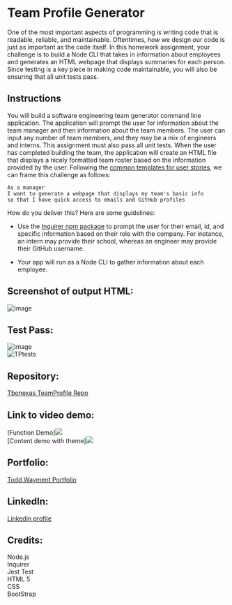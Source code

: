 # Team Profile Generator

One of the most important aspects of programming is writing code that is readable, reliable, and maintainable. Oftentimes, *how* we design our code is just as important as the code itself. In this homework assignment, your challenge is to build a Node CLI that takes in information about employees and generates an HTML webpage that displays summaries for each person. Since testing is a key piece in making code maintainable, you will also be ensuring that all unit tests pass.


## Instructions

You will build a software engineering team generator command line application. The application will prompt the user for information about the team manager and then information about the team members. The user can input any number of team members, and they may be a mix of engineers and interns. This assignment must also pass all unit tests. When the user has completed building the team, the application will create an HTML file that displays a nicely formatted team roster based on the information provided by the user. Following the [common templates for user stories](https://en.wikipedia.org/wiki/User_story#Common_templates), we can frame this challenge as follows:

```
As a manager
I want to generate a webpage that displays my team's basic info
so that I have quick access to emails and GitHub profiles
```

How do you deliver this? Here are some guidelines:

* Use the [Inquirer npm package](https://github.com/SBoudrias/Inquirer.js/) to prompt the user for their email, id, and specific information based on their role with the company. For instance, an intern may provide their school, whereas an engineer may provide their GitHub username.

* Your app will run as a Node CLI to gather information about each employee.  

## Screenshot of output HTML:  
![image](https://user-images.githubusercontent.com/67118229/96356938-0b991a80-10aa-11eb-8e12-30aef76985af.png)  
    

## Test Pass:  
![image](https://user-images.githubusercontent.com/67118229/96195876-d1d9df80-0f02-11eb-9d6b-345b8788a83e.png)  
![TPtests](https://user-images.githubusercontent.com/67118229/96357932-9da72000-10b6-11eb-8b09-78a9e6a41b36.gif)
 

## Repository:  
[Tbonexas TeamProfile Repo](https://github.com/tbonexas/teamprofile)  

## Link to video demo:
[Function Demo]<img src="https://drive.google.com/file/d/19iiuk2hkDxWuJl-JUeP-f_mHWaHfbGln/view?usp=sharing" target="_blank">   
[Content demo with theme]<img src="https://drive.google.com/file/d/1AeI9lYHmeEFqcQ7Fo51IgbMPTLj1IKjN/view?usp=sharing" traget="_blank">
  
## Portfolio:  
[Todd Wayment Portfolio](https://tbonexas.github.io/portfolio)  

## LinkedIn:
[Linkedin profile](https://www.linkedin.com/in/todd-murdoch)
  
## Credits:  
Node.js  
Inquirer  
Jest Test  
HTML 5  
CSS  
BootStrap  
